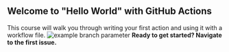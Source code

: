 ## Welcome to "Hello World" with GitHub Actions

This course will walk you through writing your first action and using it with a workflow file. 
![example branch parameter](https://github.com/mona/special-octo-eureka/actions/workflows/grading.yml/badge.svg?branch=first-action)
**Ready to get started? Navigate to the first issue.**

